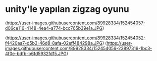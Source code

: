 # unity'le yapılan zigzag oyunu

(https://user-images.githubusercontent.com/89928334/152454057-d06ce116-4148-4ea4-a774-bcc765b39e1a.JPG)

(https://user-images.githubusercontent.com/89928334/152454052-f4420aa7-d5b3-46d8-8afa-02eff484298a.JPG)
(https://user-images.githubusercontent.com/89928334/152454056-23897319-1bc3-4f0e-bdfb-b6fd5932fd15.JPG)

